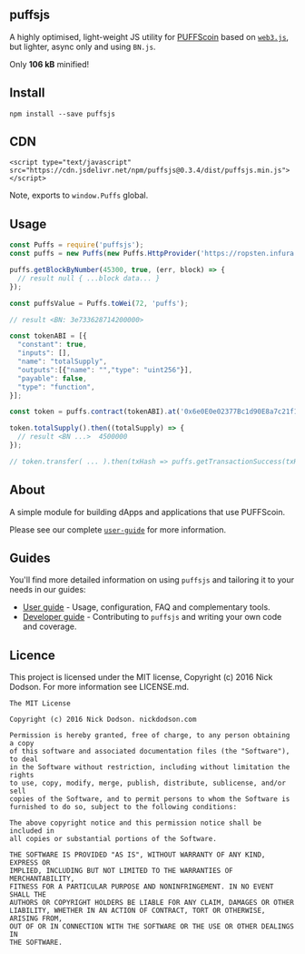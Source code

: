 ## puffsjs

A highly optimised, light-weight JS utility for [PUFFScoin](http://www.puffscoin.leafycauldronapothecary.com/) based on [`web3.js`](https://github.com/puffscoin/web3.js), but lighter, async only and using `BN.js`.

Only **106 kB** minified!

## Install

```
npm install --save puffsjs
```

## CDN

```
<script type="text/javascript" src="https://cdn.jsdelivr.net/npm/puffsjs@0.3.4/dist/puffsjs.min.js"></script>
```

Note, exports to `window.Puffs` global.

## Usage

```js
const Puffs = require('puffsjs');
const puffs = new Puffs(new Puffs.HttpProvider('https://ropsten.infura.io'));

puffs.getBlockByNumber(45300, true, (err, block) => {
  // result null { ...block data... }
});

const puffsValue = Puffs.toWei(72, 'puffs');

// result <BN: 3e733628714200000>

const tokenABI = [{
  "constant": true,
  "inputs": [],
  "name": "totalSupply",
  "outputs":[{"name": "","type": "uint256"}],
  "payable": false,
  "type": "function",
}];

const token = puffs.contract(tokenABI).at('0x6e0E0e02377Bc1d90E8a7c21f12BA385C2C35f78');

token.totalSupply().then((totalSupply) => {
  // result <BN ...>  4500000
});

// token.transfer( ... ).then(txHash => puffs.getTransactionSuccess(txHash)).then(receipt => console.log(receipt));
```

## About

A simple module for building dApps and applications that use PUFFScoin.

Please see our complete [`user-guide`](docs/user-guide.md) for more information.

## Guides

You'll find more detailed information on using `puffsjs` and tailoring it to your needs in our guides:

- [User guide](docs/user-guide.md) - Usage, configuration, FAQ and complementary tools.
- [Developer guide](docs/developer-guide.md) - Contributing to `puffsjs` and writing your own code and coverage.


## Licence

This project is licensed under the MIT license, Copyright (c) 2016 Nick Dodson. For more information see LICENSE.md.

```
The MIT License

Copyright (c) 2016 Nick Dodson. nickdodson.com

Permission is hereby granted, free of charge, to any person obtaining a copy
of this software and associated documentation files (the "Software"), to deal
in the Software without restriction, including without limitation the rights
to use, copy, modify, merge, publish, distribute, sublicense, and/or sell
copies of the Software, and to permit persons to whom the Software is
furnished to do so, subject to the following conditions:

The above copyright notice and this permission notice shall be included in
all copies or substantial portions of the Software.

THE SOFTWARE IS PROVIDED "AS IS", WITHOUT WARRANTY OF ANY KIND, EXPRESS OR
IMPLIED, INCLUDING BUT NOT LIMITED TO THE WARRANTIES OF MERCHANTABILITY,
FITNESS FOR A PARTICULAR PURPOSE AND NONINFRINGEMENT. IN NO EVENT SHALL THE
AUTHORS OR COPYRIGHT HOLDERS BE LIABLE FOR ANY CLAIM, DAMAGES OR OTHER
LIABILITY, WHETHER IN AN ACTION OF CONTRACT, TORT OR OTHERWISE, ARISING FROM,
OUT OF OR IN CONNECTION WITH THE SOFTWARE OR THE USE OR OTHER DEALINGS IN
THE SOFTWARE.
```

